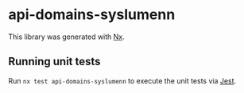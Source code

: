 <!-- gitbook-ignore -->

# api-domains-syslumenn

This library was generated with [Nx](https://nx.dev).

## Running unit tests

Run `nx test api-domains-syslumenn` to execute the unit tests via [Jest](https://jestjs.io).
